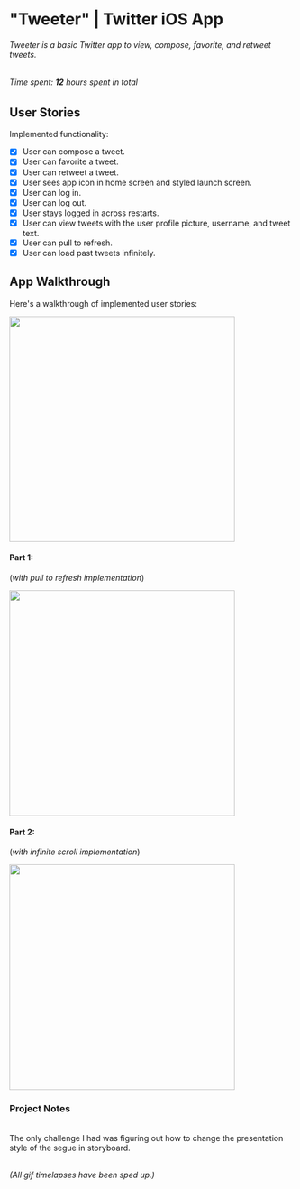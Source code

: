 # "Tweeter" | Twitter iOS App

###### *Tweeter* is a basic Twitter app to view, compose, favorite, and retweet tweets.

###### Time spent: **12** hours spent in total

## User Stories

Implemented functionality:

- [x] User can compose a tweet. 
- [x] User can favorite a tweet. 
- [x] User can retweet a tweet. 
- [x] User sees app icon in home screen and styled launch screen.
- [x] User can log in. 
- [x] User can log out. 
- [x] User stays logged in across restarts. 
- [x] User can view tweets with the user profile picture, username, and tweet text.
- [x] User can pull to refresh. 
- [x] User can load past tweets infinitely. 

## App Walkthrough

Here's a walkthrough of implemented user stories:

<img src= "https://media.giphy.com/media/a7S2q5HWh0PppXY0Kr/giphy.gif" width='400'><br>

#### Part 1: 
(*with pull to refresh implementation*)

<img src= "https://media.giphy.com/media/7xMqYlZ0yPxFjU4NTn/giphy.gif" width='400'><br>

#### Part 2: 
(*with infinite scroll implementation*)

<img src= "https://media.giphy.com/media/vKmq5qFXMc8JWa30Kh/giphy.gif" width='400'><br>

### Project Notes
<br>
The only challenge I had was figuring out how to change the presentation style of the segue in storyboard.
<br>
<br>

*(All gif timelapses have been sped up.)*
